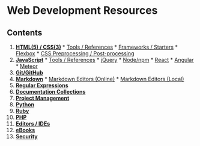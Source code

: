 # Web Development Resources

## Contents

  1. **[HTML(5) / CSS(3)](#html5--css3)**
    * [Tools / References](#tools--references)
    * [Frameworks / Starters](#frameworks--starters)
    * [Flexbox](#flexbox)
    * [CSS Preprocessing / Post-processing](#css-preprocessing--post-processing)
  2. **[JavaScript](#javascript)**
    * [Tools / References](#tools--references-1)
    * [jQuery](#jquery)
    * [Node/npm](#nodenpm)
    * [React](#react)
    * [Angular](#angular)
    * [Meteor](#meteor)
  3. **[Git/GitHub](#git)**
  4. **[Markdown](#markdown)**
    * [Markdown Editors (Online)](#markdown-editors-online)
    * [Markdown Editors (Local)](#markdown-editors-local)
  5. **[Regular Expressions](#regular-expressions)**
  6. **[Documentation Collections](#documentation-collections)**
  7. **[Project Management](#project-management)**
  8. **[Python](#python)**
  9. **[Ruby](#ruby)**
  10. **[PHP](#php)**
  11. **[Editors / IDEs](#editors--ides)**
  12. **[eBooks](#ebooks)**
  13. **[Security](#security)**
